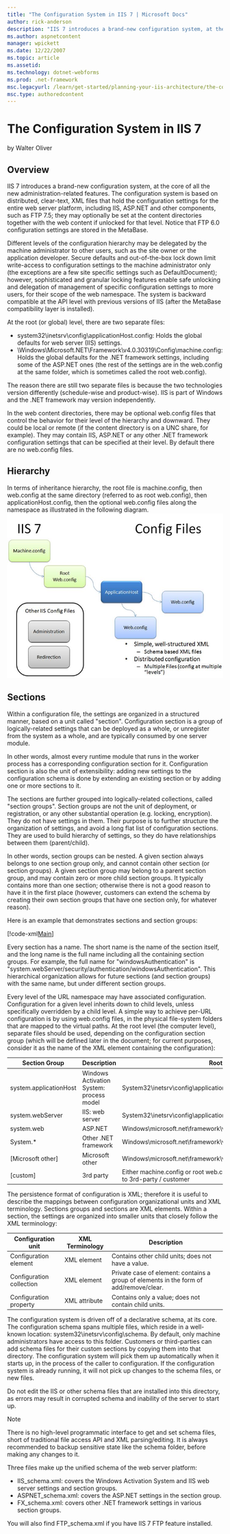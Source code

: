 ```yaml
---
title: "The Configuration System in IIS 7 | Microsoft Docs"
author: rick-anderson
description: "IIS 7 introduces a brand-new configuration system, at the core of all the new administration-related features. The configuration system is based on distribut..."
ms.author: aspnetcontent
manager: wpickett
ms.date: 12/22/2007
ms.topic: article
ms.assetid: 
ms.technology: dotnet-webforms
ms.prod: .net-framework
msc.legacyurl: /learn/get-started/planning-your-iis-architecture/the-configuration-system-in-iis-7
msc.type: authoredcontent
---
```

The Configuration System in IIS 7
====================
by Walter Oliver

## Overview

IIS 7 introduces a brand-new configuration system, at the core of all the new administration-related features. The configuration system is based on distributed, clear-text, XML files that hold the configuration settings for the entire web server platform, including IIS, ASP.NET and other components, such as FTP 7.5; they may optionally be set at the content directories together with the web content if unlocked for that level. Notice that FTP 6.0 configuration settings are stored in the MetaBase.

Different levels of the configuration hierarchy may be delegated by the machine administrator to other users, such as the site owner or the application developer. Secure defaults and out-of-the-box lock down limit write-access to configuration settings to the machine administrator only (the exceptions are a few site specific settings such as DefaultDocument); however, sophisticated and granular locking features enable safe unlocking and delegation of management of specific configuration settings to more users, for their scope of the web namespace. The system is backward compatible at the API level with previous versions of IIS (after the MetaBase compatibility layer is installed).

At the root (or global) level, there are two separate files:

- system32\inetsrv\config\applicationHost.config: Holds the global defaults for web server (IIS) settings.
- \Windows\Microsoft.NET\Framework\v4.0.30319\Config\machine.config: Holds the global defaults for the .NET framework settings, including some of the ASP.NET ones (the rest of the settings are in the web.config at the same folder, which is sometimes called the root web.config).

The reason there are still two separate files is because the two technologies version differently (schedule-wise and product-wise). IIS is part of Windows and the .NET framework may version independently.

In the web content directories, there may be optional web.config files that control the behavior for their level of the hierarchy and downward. They could be local or remote (if the content directory is on a UNC share, for example). They may contain IIS, ASP.NET or any other .NET framework configuration settings that can be specified at their level. By default there are no web.config files.

## Hierarchy

In terms of inheritance hierarchy, the root file is machine.config, then web.config at the same directory (referred to as root web.config), then applicationHost.config, then the optional web.config files along the namespace as illustrated in the following diagram.[![](the-configuration-system-in-iis-7/_static/image3.jpg)](the-configuration-system-in-iis-7/_static/image1.jpg)

## Sections

Within a configuration file, the settings are organized in a structured manner, based on a unit called "section". Configuration section is a group of logically-related settings that can be deployed as a whole, or unregister from the system as a whole, and are typically consumed by one server module.

In other words, almost every runtime module that runs in the worker process has a corresponding configuration section for it. Configuration section is also the unit of extensibility: adding new settings to the configuration schema is done by extending an existing section or by adding one or more sections to it.

The sections are further grouped into logically-related collections, called "section groups". Section groups are not the unit of deployment, or registration, or any other substantial operation (e.g. locking, encryption). They do not have settings in them. Their purpose is to further structure the organization of settings, and avoid a long flat list of configuration sections. They are used to build hierarchy of settings, so they do have relationships between them (parent/child).

In other words, section groups can be nested. A given section always belongs to one section group only, and cannot contain other section (or section groups). A given section group may belong to a parent section group, and may contain zero or more child section groups. It typically contains more than one section; otherwise there is not a good reason to have it in the first place (however, customers can extend the schema by creating their own section groups that have one section only, for whatever reason).

Here is an example that demonstrates sections and section groups:

[!code-xml[Main](the-configuration-system-in-iis-7/samples/sample1.xml)]

Every section has a name. The short name is the name of the section itself, and the long name is the full name including all the containing section groups. For example, the full name for "windowsAuthentication" is "system.webServer/security/authentication/windowsAuthentication". This hierarchical organization allows for future sections (and section groups) with the same name, but under different section groups.

Every level of the URL namespace may have associated configuration. Configuration for a given level inherits down to child levels, unless specifically overridden by a child level. A simple way to achieve per-URL configuration is by using web.config files, in the physical file-system folders that are mapped to the virtual paths. At the root level (the computer level), separate files should be used, depending on the configuration section group (which will be defined later in the document; for current purposes, consider it as the name of the XML element containing the configuration):

| Section Group | Description | Root File |
| --- | --- | --- |
| system.applicationHost | Windows Activation System: process model | System32\inetsrv\config\applicationHost.config |
| system.webServer | IIS: web server | System32\inetsrv\config\applicationHost.config |
| system.web | ASP.NET | Windows\microsoft.net\framework\v2.0.50727\config\web.config |
| System.\* | Other .NET framework | Windows\microsoft.net\framework\v2.0.50727\config\machine.config |
| [Microsoft other] | Microsoft other | Windows\microsoft.net\framework\v2.0.50727\config\machine.config |
| [custom] | 3rd party | Either machine.config or root web.config or applicationHost.config, up to 3rd-party / customer |

The persistence format of configuration is XML; therefore it is useful to describe the mappings between configuration organizational units and XML terminology. Sections groups and sections are XML elements. Within a section, the settings are organized into smaller units that closely follow the XML terminology:

| Configuration unit | XML Terminology | Description |
| --- | --- | --- |
| Configuration element | XML element | Contains other child units; does not have a value. |
| Configuration collection | XML element | Private case of element: contains a group of elements in the form of add/remove/clear. |
| Configuration property | XML attribute | Contains only a value; does not contain child units. |

The configuration system is driven off of a declarative schema, at its core. The configuration schema spans multiple files, which reside in a well-known location: system32\inetsrv\config\schema\. By default, only machine administrators have access to this folder. Customers or third-parties can add schema files for their custom sections by copying them into that directory. The configuration system will pick them up automatically when it starts up, in the process of the caller to configuration. If the configuration system is already running, it will not pick up changes to the schema files, or new files.

Do not edit the IIS or other schema files that are installed into this directory, as errors may result in corrupted schema and inability of the server to start up.

> [!NOTE]
> There is no high-level programmatic interface to get and set schema files, short of traditional file access API and XML parsing/editing. It is always recommended to backup sensitive state like the schema folder, before making any changes to it.

Three files make up the unified schema of the web server platform:

- IIS\_schema.xml: covers the Windows Activation System and IIS web server settings and section groups.
- ASPNET\_schema.xml: covers the ASP.NET settings in the section group.
- FX\_schema.xml: covers other .NET framework settings in various section groups.

You will also find FTP\_schema.xml if you have IIS 7 FTP feature installed.